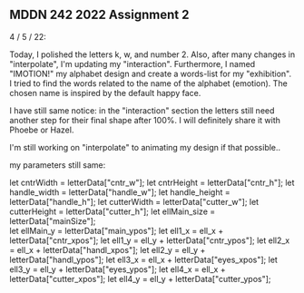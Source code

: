 ## MDDN 242 2022 Assignment 2

4 / 5 / 22:

Today, I polished the letters k, w, and number 2. Also, after many changes in "interpolate", I'm updating my "interaction". Furthermore, I named "IMOTION!" my alphabet design and create a words-list for my "exhibition". I tried to find the words related to the name of the alphabet (emotion). The chosen name is inspired by the default happy face.

I have still same notice:
in the "interaction" section the letters still need another step for their final shape after 100%. I will definitely share it with Phoebe or Hazel.

I'm still working on "interpolate" to animating my design if that possible..

my parameters still same:

   let cntrWidth = letterData["cntr_w"];
   let cntrHeight = letterData["cntr_h"];
   let handle_width = letterData["handle_w"];
   let handle_height = letterData["handle_h"];
   let cutterWidth = letterData["cutter_w"];
   let cutterHeight = letterData["cutter_h"];
   let ellMain_size = letterData["mainSize"];  
   let ellMain_y = letterData["main_ypos"];
   let ell1_x = ell_x + letterData["cntr_xpos"];
   let ell1_y = ell_y + letterData["cntr_ypos"];
   let ell2_x = ell_x + letterData["handl_xpos"];
   let ell2_y = ell_y + letterData["handl_ypos"];
   let ell3_x = ell_x + letterData["eyes_xpos"];
   let ell3_y = ell_y + letterData["eyes_ypos"];
   let ell4_x = ell_x + letterData["cutter_xpos"];
   let ell4_y = ell_y + letterData["cutter_ypos"];
